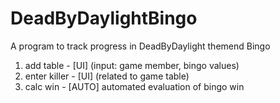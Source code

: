 # DeadByDaylightBingo
A program to track progress in DeadByDaylight themend Bingo

1. add table - [UI] (input: game member, bingo values)
2. enter killer - [UI] (related to game table)
3. calc win - [AUTO] automated evaluation of bingo win